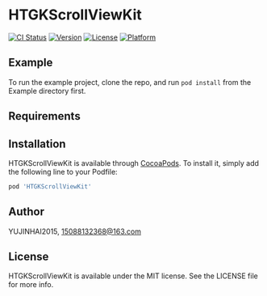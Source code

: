 # HTGKScrollViewKit

[![CI Status](https://img.shields.io/travis/YUJINHAI2015/HTGKScrollViewKit.svg?style=flat)](https://travis-ci.org/YUJINHAI2015/HTGKScrollViewKit)
[![Version](https://img.shields.io/cocoapods/v/HTGKScrollViewKit.svg?style=flat)](https://cocoapods.org/pods/HTGKScrollViewKit)
[![License](https://img.shields.io/cocoapods/l/HTGKScrollViewKit.svg?style=flat)](https://cocoapods.org/pods/HTGKScrollViewKit)
[![Platform](https://img.shields.io/cocoapods/p/HTGKScrollViewKit.svg?style=flat)](https://cocoapods.org/pods/HTGKScrollViewKit)

## Example

To run the example project, clone the repo, and run `pod install` from the Example directory first.

## Requirements

## Installation

HTGKScrollViewKit is available through [CocoaPods](https://cocoapods.org). To install
it, simply add the following line to your Podfile:

```ruby
pod 'HTGKScrollViewKit'
```

## Author

YUJINHAI2015, 15088132368@163.com

## License

HTGKScrollViewKit is available under the MIT license. See the LICENSE file for more info.
